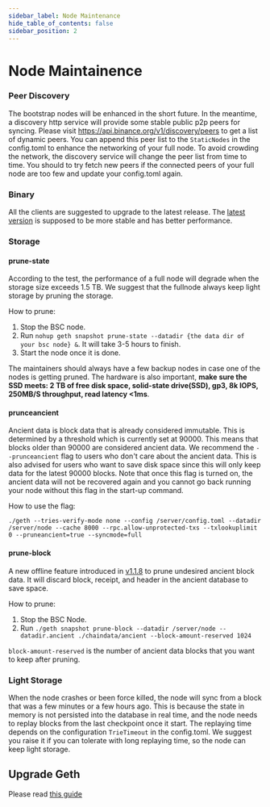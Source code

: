 ```yaml
---
sidebar_label: Node Maintenance
hide_table_of_contents: false
sidebar_position: 2
---
```

# Node Maintainence

### Peer Discovery
The bootstrap nodes will be enhanced in the short future. In the meantime, a discovery http service will provide some stable public p2p peers for syncing. Please visit https://api.binance.org/v1/discovery/peers to get a list of dynamic peers. You can append this peer list to the `StaticNodes` in the config.toml to enhance the networking of your full node. To avoid crowding the network, the discovery service will change the peer list from time to time. You should to try fetch new peers if the connected peers of your full node are too few and update your config.toml again. 

### Binary
All the clients are suggested to upgrade to the latest release. The [latest version](https://github.com/bnb-chain/bsc/releases/latest) is supposed to be more stable and has better performance.

### Storage

#### prune-state

According to the test, the performance of a full node will degrade when the storage size exceeds 1.5 TB. We suggest that the fullnode always keep light storage by pruning the storage. 

How to prune:

1. Stop the BSC node.
2. Run `nohup geth snapshot prune-state --datadir {the data dir of your bsc node} &`. It will take 3-5 hours to finish.
3. Start the node once it is done.

The maintainers should always have a few backup nodes in case one of the nodes is getting pruned.
The hardware is also important, **make sure the SSD meets: 2 TB of free disk space, solid-state drive(SSD), gp3, 8k IOPS, 250MB/S throughput, read latency <1ms**.


#### prunceancient

Ancient data is block data that is already considered immutable. This is determined by a threshold which is currently set at 90000. This means that blocks older than 90000 are considered ancient data. We recommend the `--prunceancient` flag to users who don't care about the ancient data. This is also advised for users who want to save disk space since this will only keep data for the latest 90000 blocks.  Note that once this flag is turned on, the ancient data will not be recovered again and you cannot go back running your node without this flag in the start-up command. 

How to use the flag:

`./geth --tries-verify-mode none --config /server/config.toml --datadir /server/node --cache 8000 --rpc.allow-unprotected-txs --txlookuplimit 0 --pruneancient=true --syncmode=full`


#### prune-block

A new offline feature introduced in [v1.1.8](https://github.com/bnb-chain/bsc/releases/tag/v1.1.8) to prune undesired ancient block data. It will discard block, receipt, and header in the ancient database to save space.

How to prune:

1. Stop the BSC Node.
2. Run `./geth snapshot prune-block --datadir /server/node --datadir.ancient ./chaindata/ancient --block-amount-reserved 1024`

`block-amount-reserved` is the number of ancient data blocks that you want to keep after pruning. 

### Light Storage
When the node crashes or been force killed, the node will sync from a block that was a few minutes or a few hours ago. This is because the state in memory is not persisted into the database in real time, and the node needs to replay blocks from the last checkpoint once it start. The replaying time depends on the configuration `TrieTimeout` in the config.toml.  We suggest you raise it if you can tolerate with long replaying time, so the node can keep light storage.

## Upgrade Geth

Please read [this guide](upgrade-fullnode.md)